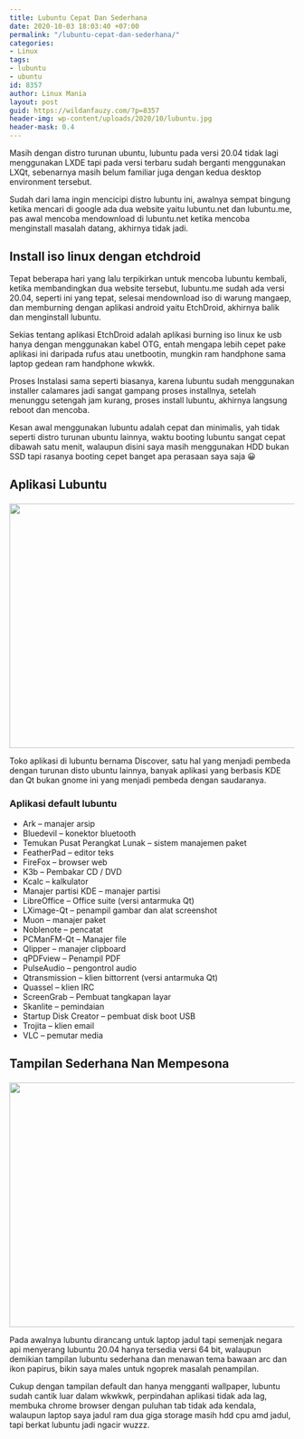 ```yaml
---
title: Lubuntu Cepat Dan Sederhana
date: 2020-10-03 18:03:40 +07:00
permalink: "/lubuntu-cepat-dan-sederhana/"
categories:
- Linux
tags:
- lubuntu
- ubuntu
id: 8357
author: Linux Mania
layout: post
guid: https://wildanfauzy.com/?p=8357
header-img: wp-content/uploads/2020/10/lubuntu.jpg
header-mask: 0.4
---
```


Masih dengan distro turunan ubuntu, lubuntu pada versi 20.04 tidak lagi menggunakan LXDE tapi pada versi terbaru sudah berganti menggunakan LXQt, sebenarnya masih belum familiar juga dengan kedua desktop environment tersebut.

Sudah dari lama ingin mencicipi distro lubuntu ini, awalnya sempat bingung ketika mencari di google ada dua website yaitu lubuntu.net dan lubuntu.me, pas awal mencoba mendownload di lubuntu.net ketika mencoba menginstall masalah datang, akhirnya tidak jadi.

## Install iso linux dengan etchdroid

Tepat beberapa hari yang lalu terpikirkan untuk mencoba lubuntu kembali, ketika membandingkan dua website tersebut, lubuntu.me sudah ada versi 20.04, seperti ini yang tepat, selesai mendownload iso di warung mangaep, dan memburning dengan aplikasi android yaitu EtchDroid, akhirnya balik dan menginstall lubuntu.

Sekias tentang aplikasi EtchDroid adalah aplikasi burning iso linux ke usb hanya dengan menggunakan kabel OTG, entah mengapa lebih cepet pake aplikasi ini daripada rufus atau unetbootin, mungkin ram handphone sama laptop gedean ram handphone wkwkk.

Proses Instalasi sama seperti biasanya, karena lubuntu sudah menggunakan installer calamares jadi sangat gampang proses installnya, setelah menunggu setengah jam kurang, proses install lubuntu, akhirnya langsung reboot dan mencoba.

Kesan awal menggunakan lubuntu adalah cepat dan minimalis, yah tidak seperti distro turunan ubuntu lainnya, waktu booting lubuntu sangat cepat dibawah satu menit, walaupun disini saya masih menggunakan HDD bukan SSD tapi rasanya booting cepet banget apa perasaan saya saja 😀

## Aplikasi Lubuntu<figure class="wp-block-image size-large">

<img loading="lazy" width="768" height="432" src="https://i1.wp.com/wildanfauzy.com/wp-content/uploads/2020/10/aplikasi-lubuntu.jpg?resize=768%2C432&#038;ssl=1" alt="" class="wp-image-8360" data-recalc-dims="1" /> </figure> 

Toko aplikasi di lubuntu bernama Discover, satu hal yang menjadi pembeda dengan turunan disto ubuntu lainnya, banyak aplikasi yang berbasis KDE dan Qt bukan gnome ini yang menjadi pembeda dengan saudaranya.

### Aplikasi default lubuntu

  * Ark &#8211; manajer arsip
  * Bluedevil &#8211; konektor bluetooth
  * Temukan Pusat Perangkat Lunak &#8211; sistem manajemen paket
  * FeatherPad &#8211; editor teks
  * FireFox &#8211; browser web
  * K3b &#8211; Pembakar CD / DVD
  * Kcalc &#8211; kalkulator
  * Manajer partisi KDE &#8211; manajer partisi
  * LibreOffice &#8211; Office suite (versi antarmuka Qt)
  * LXimage-Qt &#8211; penampil gambar dan alat screenshot
  * Muon &#8211; manajer paket
  * Noblenote &#8211; pencatat
  * PCManFM-Qt &#8211; Manajer file
  * Qlipper &#8211; manajer clipboard
  * qPDFview &#8211; Penampil PDF
  * PulseAudio &#8211; pengontrol audio
  * Qtransmission &#8211; klien bittorrent (versi antarmuka Qt)
  * Quassel &#8211; klien IRC
  * ScreenGrab &#8211; Pembuat tangkapan layar
  * Skanlite &#8211; pemindaian
  * Startup Disk Creator &#8211; pembuat disk boot USB
  * Trojita &#8211; klien email
  * VLC &#8211; pemutar media

## Tampilan Sederhana Nan Mempesona<figure class="wp-block-image size-large">

<img loading="lazy" width="768" height="432" src="https://i2.wp.com/wildanfauzy.com/wp-content/uploads/2020/10/tampilan-lubuntu.jpg?resize=768%2C432&#038;ssl=1" alt="" class="wp-image-8359" data-recalc-dims="1" /> </figure> 

Pada awalnya lubuntu dirancang untuk laptop jadul tapi semenjak negara api menyerang lubuntu 20.04 hanya tersedia versi 64 bit, walaupun demikian tampilan lubuntu sederhana dan menawan tema bawaan arc dan ikon papirus, bikin saya males untuk ngoprek masalah penampilan.

Cukup dengan tampilan default dan hanya mengganti wallpaper, lubuntu sudah cantik luar dalam wkwkwk, perpindahan aplikasi tidak ada lag, membuka chrome browser dengan puluhan tab tidak ada kendala, walaupun laptop saya jadul ram dua giga storage masih hdd cpu amd jadul, tapi berkat lubuntu jadi ngacir wuzzz.